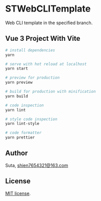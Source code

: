 # STWebCLITemplate

Web CLI template in the specified branch.

## Vue 3 Project With Vite

```bash
# install dependencies
yarn

# serve with hot reload at localhost
yarn start

# preview for production
yarn preview

# build for production with minification
yarn build

# code inspection
yarn lint

# style code inspection
yarn lint-style

# code formatter
yarn prettier
```

## Author

Suta, shien7654321@163.com

## License

[mit]: https://opensource.org/licenses/MIT

[MIT license][mit].
